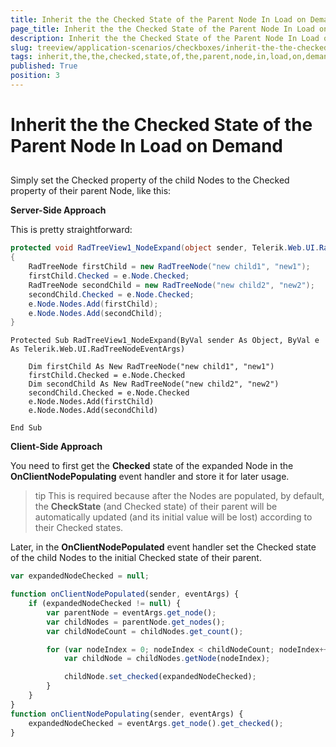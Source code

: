 ```yaml
---
title: Inherit the the Checked State of the Parent Node In Load on Demand
page_title: Inherit the the Checked State of the Parent Node In Load on Demand | RadTreeView for ASP.NET AJAX Documentation
description: Inherit the the Checked State of the Parent Node In Load on Demand
slug: treeview/application-scenarios/checkboxes/inherit-the-the-checked-state-of-the-parent-node-in-load-on-demand
tags: inherit,the,the,checked,state,of,the,parent,node,in,load,on,demand
published: True
position: 3
---
```


# Inherit the the Checked State of the Parent Node In Load on Demand



## 

Simply set the Checked property of the child Nodes to the Checked property of their parent Node, like this:

**Server-Side Approach**

This is pretty straightforward:



````C#
protected void RadTreeView1_NodeExpand(object sender, Telerik.Web.UI.RadTreeNodeEventArgs e)
{
    RadTreeNode firstChild = new RadTreeNode("new child1", "new1");
    firstChild.Checked = e.Node.Checked;
    RadTreeNode secondChild = new RadTreeNode("new child2", "new2");
    secondChild.Checked = e.Node.Checked;
    e.Node.Nodes.Add(firstChild);
    e.Node.Nodes.Add(secondChild);
}
````
````VB.NET
Protected Sub RadTreeView1_NodeExpand(ByVal sender As Object, ByVal e As Telerik.Web.UI.RadTreeNodeEventArgs)

    Dim firstChild As New RadTreeNode("new child1", "new1")
    firstChild.Checked = e.Node.Checked
    Dim secondChild As New RadTreeNode("new child2", "new2")
    secondChild.Checked = e.Node.Checked
    e.Node.Nodes.Add(firstChild)
    e.Node.Nodes.Add(secondChild)

End Sub
````


**Client-Side Approach**

You need to first get the **Checked** state of the expanded Node in the **OnClientNodePopulating** event handler and store it for later usage.

>tip This is required because after the Nodes are populated, by default, the **CheckState** (and Checked state) of their parent will be automatically updated (and its initial value will be lost) according to their Checked states.
>


Later, in the **OnClientNodePopulated** event handler set the Checked state of the child Nodes to the initial Checked state of their parent.

````JavaScript
var expandedNodeChecked = null;

function onClientNodePopulated(sender, eventArgs) {
    if (expandedNodeChecked != null) {
        var parentNode = eventArgs.get_node();
        var childNodes = parentNode.get_nodes();
        var childNodeCount = childNodes.get_count();

        for (var nodeIndex = 0; nodeIndex < childNodeCount; nodeIndex++) {
            var childNode = childNodes.getNode(nodeIndex);

            childNode.set_checked(expandedNodeChecked);
        }
    }
}
function onClientNodePopulating(sender, eventArgs) {
    expandedNodeChecked = eventArgs.get_node().get_checked();
}
````


